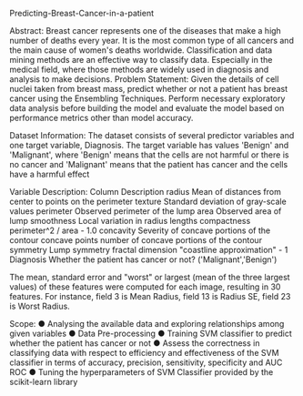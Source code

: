 Predicting-Breast-Cancer-in-a-patient

Abstract: Breast cancer represents one of the diseases that make a high number of deaths every year. It is the most common type of all cancers and the main cause of women's deaths worldwide. Classification and data mining methods are an effective way to classify data. Especially in the medical field, where those methods are widely used in diagnosis and analysis to make decisions. Problem Statement: Given the details of cell nuclei taken from breast mass, predict whether or not a patient has breast cancer using the Ensembling Techniques. Perform necessary exploratory data analysis before building the model and evaluate the model based on performance metrics other than model accuracy.

Dataset Information: The dataset consists of several predictor variables and one target variable, Diagnosis. The target variable has values 'Benign' and 'Malignant', where 'Benign' means that the cells are not harmful or there is no cancer and 'Malignant' means that the patient has cancer and the cells have a harmful effect

Variable Description: Column Description radius Mean of distances from center to points on the perimeter texture Standard deviation of gray-scale values perimeter Observed perimeter of the lump area Observed area of lump smoothness Local variation in radius lengths compactness perimeter^2 / area - 1.0 concavity Severity of concave portions of the contour concave points number of concave portions of the contour symmetry Lump symmetry fractal dimension "coastline approximation" - 1 Diagnosis Whether the patient has cancer or not? ('Malignant','Benign')

The mean, standard error and "worst" or largest (mean of the three largest values) of these features were computed for each image, resulting in 30 features. For instance, field 3 is Mean Radius, field 13 is Radius SE, field 23 is Worst Radius.

Scope: ● Analysing the available data and exploring relationships among given variables ● Data Pre-processing ● Training SVM classifier to predict whether the patient has cancer or not ● Assess the correctness in classifying data with respect to efficiency and effectiveness of the SVM classifier in terms of accuracy, precision, sensitivity, specificity and AUC ROC ● Tuning the hyperparameters of SVM Classifier provided by the scikit-learn library

